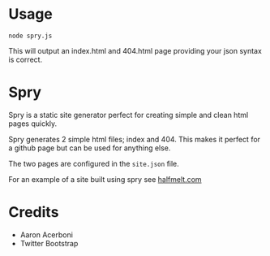 # Usage

`node spry.js`  

This will output an index.html and 404.html page providing your 
json syntax is correct.

# Spry

Spry is a static site generator perfect for creating simple and clean
html pages quickly.

Spry generates 2 simple html files; index and 404. This makes it perfect 
for a github page but can be used for anything else.

The two pages are configured in the `site.json` file.

For an example of a site built using spry see [halfmelt.com](halfmelt.com)

# Credits

- Aaron Acerboni
- Twitter Bootstrap